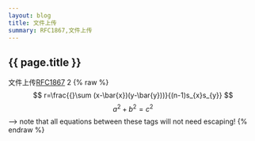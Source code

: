 ```yaml
---
layout: blog
title: 文件上传
summary: RFC1867,文件上传
---
```

<script src="https://cdn.mathjax.org/mathjax/latest/MathJax.js?config=TeX-AMS-MML_HTMLorMML" type="text/javascript"></script>
## {{ page.title }}

文件上传[RFC1867](http://www.ietf.org/rfc/rfc1867.txt)
2
  {% raw %}
 $$
 r=\frac{{}\sum (x-\bar{x})(y-\bar{y}))}{(n-1)s_{x}s_{y}}
 $$
  $$a^2 + b^2 = c^2$$ --> note that all equations between these tags will not need escaping!
  {% endraw %}
